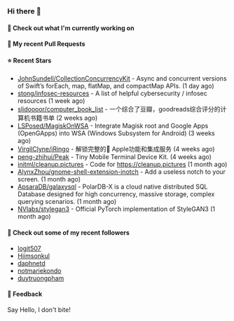 ### Hi there 👋

#### 👷 Check out what I'm currently working on

#### 🔨 My recent Pull Requests


#### ⭐ Recent Stars

- [JohnSundell/CollectionConcurrencyKit](https://github.com/JohnSundell/CollectionConcurrencyKit) - Async and concurrent versions of Swift’s forEach, map, flatMap, and compactMap APIs. (1 day ago)
- [stong/infosec-resources](https://github.com/stong/infosec-resources) - A list of helpful cybersecurity / infosec resources (1 week ago)
- [slidoooor/computer_book_list](https://github.com/slidoooor/computer_book_list) - 一个综合了豆瓣，goodreads综合评分的计算机书籍书单 (2 weeks ago)
- [LSPosed/MagiskOnWSA](https://github.com/LSPosed/MagiskOnWSA) - Integrate Magisk root and Google Apps (OpenGApps) into WSA (Windows Subsystem for Android) (3 weeks ago)
- [VirgilClyne/iRingo](https://github.com/VirgilClyne/iRingo) - 解锁完整的 Apple功能和集成服务 (4 weeks ago)
- [peng-zhihui/Peak](https://github.com/peng-zhihui/Peak) - Tiny Mobile Terminal Device Kit. (4 weeks ago)
- [initml/cleanup.pictures](https://github.com/initml/cleanup.pictures) - Code for https://cleanup.pictures (1 month ago)
- [AlynxZhou/gnome-shell-extension-inotch](https://github.com/AlynxZhou/gnome-shell-extension-inotch) - Add a useless notch to your screen. (1 month ago)
- [ApsaraDB/galaxysql](https://github.com/ApsaraDB/galaxysql) - PolarDB-X is a cloud native distributed SQL Database designed for high concurrency, massive storage, complex querying scenarios. (1 month ago)
- [NVlabs/stylegan3](https://github.com/NVlabs/stylegan3) - Official PyTorch implementation of StyleGAN3 (1 month ago)

#### 👯 Check out some of my recent followers

- [logit507](https://github.com/logit507)
- [Hiimsonkul](https://github.com/Hiimsonkul)
- [daphnetd](https://github.com/daphnetd)
- [notmariekondo](https://github.com/notmariekondo)
- [duytruongpham](https://github.com/duytruongpham)

#### 💬 Feedback

Say Hello, I don't bite!